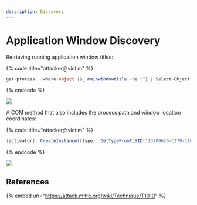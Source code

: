 ```yaml
---
description: Discovery
---
```


# Application Window Discovery

Retrieving running application window titles:

{% code title="attacker@victim" %}
```csharp
get-process | where-object {$_.mainwindowtitle -ne ""} | Select-Object mainwindowtitle
```
{% endcode %}

![](../../.gitbook/assets/window-titles.png)

A COM method that also includes the process path and window location coordinates:

{% code title="attacker@victim" %}
```csharp
[activator]::CreateInstance([type]::GetTypeFromCLSID("13709620-C279-11CE-A49E-444553540000")).windows()
```
{% endcode %}

![](<../../.gitbook/assets/Annotation 2019-06-18 224603.png>)

## References

{% embed url="https://attack.mitre.org/wiki/Technique/T1010" %}

